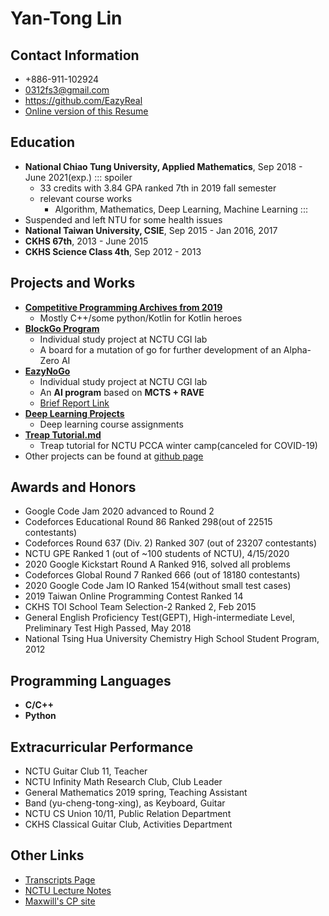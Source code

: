 # Yan-Tong Lin


## Contact Information

* +886-911-102924
* 0312fs3@gmail.com
* https://github.com/EazyReal
* [Online version of this Resume](https://hackmd.io/WwzUYXj1QHyzLI0_PQcWIw)

## Education

* **National Chiao Tung University, Applied Mathematics**, Sep 2018 - June 2021(exp.)
    ::: spoiler
    * 33 credits with 3.84 GPA ranked 7th in 2019 fall semester
    * relevant course works
        * Algorithm, Mathematics, Deep Learning, Machine Learning
    :::
* Suspended and left NTU for some health issues
* **National Taiwan University, CSIE**, Sep 2015 - Jan 2016, 2017
* **CKHS 67th**, 2013 - June 2015
* **CKHS Science Class 4th**, Sep 2012 - 2013

## Projects and Works

* [**Competitive Programming Archives from 2019**](https://github.com/EazyReal/CompetitveProgramming)
    * Mostly C++/some python/Kotlin for Kotlin heroes
* [**BlockGo Program**](https://github.com/EazyReal/BlockGoZero)
    * Individual study project at NCTU CGI lab
    * A board for a mutation of go for further development of an Alpha-Zero AI
* [**EazyNoGo**](https://github.com/EazyReal/EazyNoGo)
    * Individual study project at NCTU CGI lab
    * An **AI program** based on **MCTS + RAVE**
    * [Brief Report Link](https://github.com/EazyReal/NCTU2019fall-reports/blob/master/cgilab/Indivisual%20Study%202019%20spring%20at%20CGI%20lab%20report.pptx)
* [**Deep Learning Projects**](https://github.com/EazyReal/NCTU2019fall_DeepLearning/blob/master/HW3/HW3%20Report.pdf)
    * Deep learning course assignments
* [**Treap Tutorial.md**](https://hackmd.io/9Hw3BAv8RhecludOcMEsvw)
    * Treap tutorial for NCTU PCCA winter camp(canceled for COVID-19)
* Other projects can be found at [github page](https://github.com/EazyReal)

## Awards and Honors
* Google Code Jam 2020 advanced to Round 2
* Codeforces Educational Round 86 Ranked 298(out of 22515 contestants)
* Codeforces Round 637 (Div. 2) Ranked 307 (out of 23207 contestants)
* NCTU GPE Ranked 1 (out of ~100 students of NCTU), 4/15/2020
* 2020 Google Kickstart Round A Ranked 916, solved all problems
* Codeforces Global Round 7 Ranked 666 (out of 18180 contestants)
* 2020 Google Code Jam IO Ranked 154(without small test cases)
* 2019 Taiwan Online Programming Contest Ranked 14
* CKHS TOI School Team Selection-2 Ranked 2, Feb 2015 
* General English Proficiency Test(GEPT), High-intermediate Level, Preliminary Test High Passed, May 2018 
* National Tsing Hua University Chemistry High School Student Program, 2012

## Programming Languages

* **C/C++**
* **Python**

## Extracurricular Performance

* NCTU Guitar Club 11, Teacher
* NCTU Infinity Math Research Club, Club Leader
* General Mathematics 2019 spring, Teaching Assistant
* Band (yu-cheng-tong-xing), as Keyboard, Guitar
* NCTU CS Union 10/11, Public Relation Department
* CKHS Classical Guitar Club, Activities Department 

## Other Links
* [Transcripts Page](https://hackmd.io/uZOcVjC2TeG3o9igFWa-JA)
* [NCTU Lecture Notes](https://hackmd.io/r-CG8R7xTZ2S3pRa6JD9FA)
* [Maxwill's CP site](https://hackmd.io/okb8VJY1SXqK320--sSOdg)